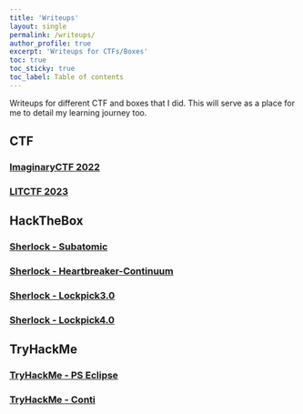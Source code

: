 ```yaml
---
title: 'Writeups'
layout: single
permalink: /writeups/
author_profile: true
excerpt: 'Writeups for CTFs/Boxes'
toc: true
toc_sticky: true
toc_label: Table of contents
---
```


Writeups for different CTF and boxes that I did. This will serve as a place for me to detail my learning journey too.

## CTF

### [ImaginaryCTF 2022](/writeups/imaginaryctf2022)
### [LITCTF 2023](/writeups/litctf2023)

## HackTheBox

### [Sherlock - Subatomic](/writeups/sherlockSubatomic)
### [Sherlock - Heartbreaker-Continuum](/writeups/sherlockHeartbreaker)
### [Sherlock - Lockpick3.0](/writeups/sherlockLockpick3)
### [Sherlock - Lockpick4.0](/writeups/sherlockLockpick4)

## TryHackMe

### [TryHackMe - PS Eclipse](/writeups/thmPSEclipse)
### [TryHackMe - Conti](/writeups/thmconti)